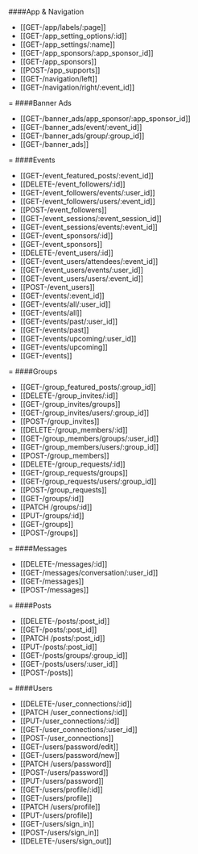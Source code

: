 ####App & Navigation
* [[GET-/app/labels/:page]] 
* [[GET-/app_setting_options/:id]] 
* [[GET-/app_settings/:name]] 
* [[GET-/app_sponsors/:app_sponsor_id]] 
* [[GET-/app_sponsors]] 
* [[POST-/app_supports]] 
* [[GET-/navigation/left]] 
* [[GET-/navigation/right/:event_id]] 

=
####Banner Ads
* [[GET-/banner_ads/app_sponsor/:app_sponsor_id]] 
* [[GET-/banner_ads/event/:event_id]] 
* [[GET-/banner_ads/group/:group_id]] 
* [[GET-/banner_ads]] 

=
####Events
* [[GET-/event_featured_posts/:event_id]] 
* [[DELETE-/event_followers/:id]] 
* [[GET-/event_followers/events/:user_id]] 
* [[GET-/event_followers/users/:event_id]] 
* [[POST-/event_followers]] 
* [[GET-/event_sessions/:event_session_id]] 
* [[GET-/event_sessions/events/:event_id]] 
* [[GET-/event_sponsors/:id]] 
* [[GET-/event_sponsors]] 
* [[DELETE-/event_users/:id]] 
* [[GET-/event_users/attendees/:event_id]] 
* [[GET-/event_users/events/:user_id]] 
* [[GET-/event_users/users/:event_id]] 
* [[POST-/event_users]] 
* [[GET-/events/:event_id]] 
* [[GET-/events/all/:user_id]] 
* [[GET-/events/all]] 
* [[GET-/events/past/:user_id]] 
* [[GET-/events/past]] 
* [[GET-/events/upcoming/:user_id]] 
* [[GET-/events/upcoming]] 
* [[GET-/events]] 

=
####Groups
* [[GET-/group_featured_posts/:group_id]] 
* [[DELETE-/group_invites/:id]] 
* [[GET-/group_invites/groups]] 
* [[GET-/group_invites/users/:group_id]] 
* [[POST-/group_invites]] 
* [[DELETE-/group_members/:id]] 
* [[GET-/group_members/groups/:user_id]] 
* [[GET-/group_members/users/:group_id]] 
* [[POST-/group_members]] 
* [[DELETE-/group_requests/:id]] 
* [[GET-/group_requests/groups]] 
* [[GET-/group_requests/users/:group_id]] 
* [[POST-/group_requests]] 
* [[GET-/groups/:id]] 
* [[PATCH /groups/:id]] 
* [[PUT-/groups/:id]] 
* [[GET-/groups]] 
* [[POST-/groups]] 

=
####Messages
* [[DELETE-/messages/:id]] 
* [[GET-/messages/conversation/:user_id]] 
* [[GET-/messages]] 
* [[POST-/messages]] 

=
####Posts
* [[DELETE-/posts/:post_id]] 
* [[GET-/posts/:post_id]] 
* [[PATCH /posts/:post_id]] 
* [[PUT-/posts/:post_id]] 
* [[GET-/posts/groups/:group_id]] 
* [[GET-/posts/users/:user_id]] 
* [[POST-/posts]] 

=
####Users
* [[DELETE-/user_connections/:id]] 
* [[PATCH /user_connections/:id]] 
* [[PUT-/user_connections/:id]] 
* [[GET-/user_connections/:user_id]] 
* [[POST-/user_connections]] 
* [[GET-/users/password/edit]] 
* [[GET-/users/password/new]] 
* [[PATCH /users/password]] 
* [[POST-/users/password]] 
* [[PUT-/users/password]] 
* [[GET-/users/profile/:id]] 
* [[GET-/users/profile]] 
* [[PATCH /users/profile]] 
* [[PUT-/users/profile]] 
* [[GET-/users/sign_in]] 
* [[POST-/users/sign_in]] 
* [[DELETE-/users/sign_out]] 
